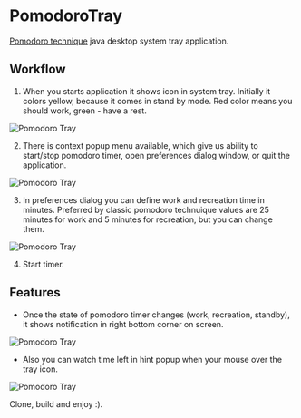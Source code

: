 # PomodoroTray
[Pomodoro technique](http://en.wikipedia.org/wiki/Pomodoro_Technique) java desktop system tray application.

## Workflow

1. When you starts application it shows icon in system tray. Initially it colors yellow, because it comes in stand by mode. Red color means you should work, green - have a rest.

![Pomodoro Tray](http://3.bp.blogspot.com/-b2XSn3MMC-k/VLeYegJ_A4I/AAAAAAAAAcE/UAX3eU2PM-c/s1600/pom_tray_5.png)

2. There is context popup menu available, which give us ability to start/stop pomodoro timer, open preferences dialog window, or quit the application.

![Pomodoro Tray](http://2.bp.blogspot.com/-8A1usMVTzjI/VLeYdlaeWdI/AAAAAAAAAcA/b7UV0z0MHIA/s1600/pom_tray_2.png)

3. In preferences dialog you can define work and recreation time in minutes. Preferred by classic pomodoro technuique values are 25 minutes for work and 5 minutes for recreation, but you can change them.

![Pomodoro Tray](http://4.bp.blogspot.com/-G2cU85BHb-E/VLeYeW3QoqI/AAAAAAAAAcU/P5dVo2AugYo/s1600/pom_tray_4.png)

4. Start timer.

## Features

* Once the state of pomodoro timer changes (work, recreation, standby), it shows notification in right bottom corner on screen.

![Pomodoro Tray](http://3.bp.blogspot.com/-YKEarckKQLM/VLeYdnNE1EI/AAAAAAAAAb4/zpz35CU56lg/s1600/pom_tray_1.png)

* Also you can watch time left in hint popup when your mouse over the tray icon.

![Pomodoro Tray](http://3.bp.blogspot.com/-AnLyY-2i00c/VLeYdrrGBLI/AAAAAAAAAb8/qHgVam3FAk8/s1600/pom_tray_3.png)


Clone, build and enjoy :).
